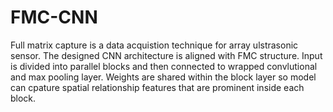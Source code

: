 # FMC-CNN
Full matrix capture is a data acquistion technique for array ulstrasonic sensor.
The designed CNN architecture is aligned with FMC structure. Input is divided into parallel blocks and then connected to wrapped convlutional and max pooling layer.
Weights are shared within the block layer so model can cpature spatial relationship features that are prominent inside each block.
